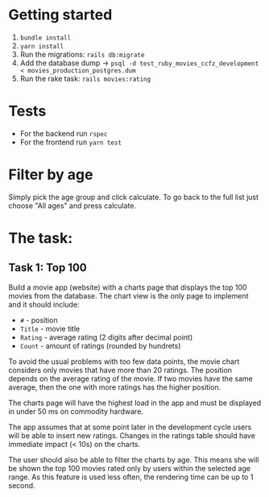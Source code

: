 # Getting started
1. `bundle install`
2. `yarn install` 
3. Run the migrations: `rails db:migrate`
4. Add the database dump -> `psql -d test_ruby_movies_ccfz_development < movies_production_postgres.dum`
5. Run the rake task: `rails movies:rating`

# Tests

* For the  backend run `rspec`
* For the frontend run `yarn test`

# Filter by age

Simply pick  the age group and click calculate. To go back to the full list just choose "All ages" and press calculate.


# The task:

## Task 1: Top 100

Build a movie app (website) with a charts page that displays the top 100 movies from the database. The chart view is the only page to implement and it should include:

* `#` - position
* `Title` - movie title
* `Rating` - average rating (2 digits after decimal point)
* `Count` - amount of ratings (rounded by hundrets)

To avoid the usual problems with too few data points, the movie chart considers only movies that have more than 20 ratings. The position depends on the average rating of the movie. If two movies have the same average, then the one with more ratings has the higher position.

The charts page will have the highest load in the app and must be displayed in under 50 ms on commodity hardware.

The app assumes that at some point later in the development cycle users will be able to insert new ratings. Changes in the ratings table should have immediate impact (< 10s) on the charts.

The user should also be able to filter the charts by age. This means she will be shown the top 100 movies rated only by users within the selected age range. As this feature is used less often, the rendering time can be up to 1 second.
